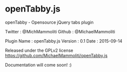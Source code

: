 # openTabby.js
openTabby - Opensource jQuery tabs plugin

Twitter     : @MichMammoliti
Github      : @MichaelMammoliti

Plugin Name : openTabby.js
Version     : 0.1
Date        : 2015-09-14

Released under the GPLv2 license
https://github.com/MichaelMammoliti/openTabby.js


Documentation will come soon! :)